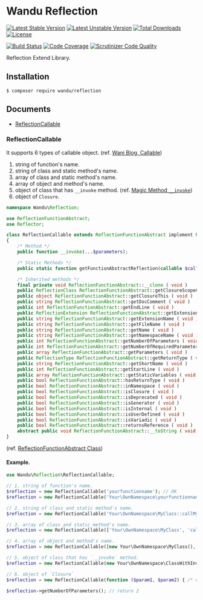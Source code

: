 Wandu Reflection
===

[![Latest Stable Version](https://poser.pugx.org/wandu/reflection/v/stable.svg)](https://packagist.org/packages/wandu/reflection)
[![Latest Unstable Version](https://poser.pugx.org/wandu/reflection/v/unstable.svg)](https://packagist.org/packages/wandu/reflection)
[![Total Downloads](https://poser.pugx.org/wandu/reflection/downloads.svg)](https://packagist.org/packages/wandu/reflection)
[![License](https://poser.pugx.org/wandu/reflection/license.svg)](https://packagist.org/packages/wandu/reflection)

[![Build Status](https://travis-ci.org/Wandu/Reflection.svg?branch=master)](https://travis-ci.org/Wandu/Reflection)
[![Code Coverage](https://scrutinizer-ci.com/g/Wandu/Reflection/badges/coverage.png?b=master)](https://scrutinizer-ci.com/g/Wandu/Reflection/?branch=master)
[![Scrutinizer Code Quality](https://scrutinizer-ci.com/g/Wandu/Reflection/badges/quality-score.png?b=master)](https://scrutinizer-ci.com/g/Wandu/Reflection/?branch=master)

Reflection Extend Library.

## Installation

```
$ composer require wandu/reflection
```

## Documents

 - [ReflectionCallable](#reflectioncallable)
 
### ReflectionCallable

It supports 6 types of callable object. (ref.
[Wani Blog, Callable](http://blog.wani.kr/posts/2015/05/02/php-something-4-callable/))

1. string of function's name.
2. string of class and static method's name.
3. array of class and static method's name.
4. array of object and method's name.
5. object of class that has `__invoke` method. (ref. [Magic Method `__invoke`](http://php.net/manual/language.oop5.magic.php#object.invoke))
6. object of `Closure`.

```php
namespace Wandu\Reflection;

use ReflectionFunctionAbstract;
use Reflector;

class ReflectionCallable extends ReflectionFunctionAbstract implement Reflector
{
    /* Method */
    public function __invoke(...$parameters);

    /* Static Methods */
    public static function getFunctionAbstractReflection(callable $callee);

    /* Inherited methods */
    final private void ReflectionFunctionAbstract::__clone ( void )
    public ReflectionClass ReflectionFunctionAbstract::getClosureScopeClass ( void )
    public object ReflectionFunctionAbstract::getClosureThis ( void )
    public string ReflectionFunctionAbstract::getDocComment ( void )
    public int ReflectionFunctionAbstract::getEndLine ( void )
    public ReflectionExtension ReflectionFunctionAbstract::getExtension ( void )
    public string ReflectionFunctionAbstract::getExtensionName ( void )
    public string ReflectionFunctionAbstract::getFileName ( void )
    public string ReflectionFunctionAbstract::getName ( void )
    public string ReflectionFunctionAbstract::getNamespaceName ( void )
    public int ReflectionFunctionAbstract::getNumberOfParameters ( void )
    public int ReflectionFunctionAbstract::getNumberOfRequiredParameters ( void )
    public array ReflectionFunctionAbstract::getParameters ( void )
    public ReflectionType ReflectionFunctionAbstract::getReturnType ( void )
    public string ReflectionFunctionAbstract::getShortName ( void )
    public int ReflectionFunctionAbstract::getStartLine ( void )
    public array ReflectionFunctionAbstract::getStaticVariables ( void )
    public bool ReflectionFunctionAbstract::hasReturnType ( void )
    public bool ReflectionFunctionAbstract::inNamespace ( void )
    public bool ReflectionFunctionAbstract::isClosure ( void )
    public bool ReflectionFunctionAbstract::isDeprecated ( void )
    public bool ReflectionFunctionAbstract::isGenerator ( void )
    public bool ReflectionFunctionAbstract::isInternal ( void )
    public bool ReflectionFunctionAbstract::isUserDefined ( void )
    public bool ReflectionFunctionAbstract::isVariadic ( void )
    public bool ReflectionFunctionAbstract::returnsReference ( void )
    abstract public void ReflectionFunctionAbstract::__toString ( void )
}
```

(ref. [ReflectionFunctionAbstract Class](http://php.net/manual/class.reflectionfunctionabstract.php))

#### Example.

```php
use Wandu\Reflection\ReflectionCallable;

// 1. string of function's name.
$reflection = new ReflectionCallable('yourfunctionname'); // OK
$reflection = new ReflectionCallable('Your\OwnNamespace\yourfunctionname'); // with namespace also OK.

// 2. string of class and static method's name.
$reflection = new ReflectionCallable('Your\OwnNamespace\MyClass::callMyMethod'); // OK

// 3. array of class and static method's name.
$reflection = new ReflectionCallable(['Your\OwnNamespace\MyClass', 'callMyMethod']); // OK

// 4. array of object and method's name.
$reflection = new ReflectionCallable([new Your\OwnNamespace\MyClass(), 'callMyMethod']); // OK

// 5. object of class that has `__invoke` method.
$reflection = new ReflectionCallable(new Your\OwnNamespace\ClassWithInvoke()); // OK

// 6. object of `Closure`
$reflection = new ReflectionCallable(function ($param1, $param2) { /* do something */ });

$reflection->getNumberOfParameters(); // return 2
```


